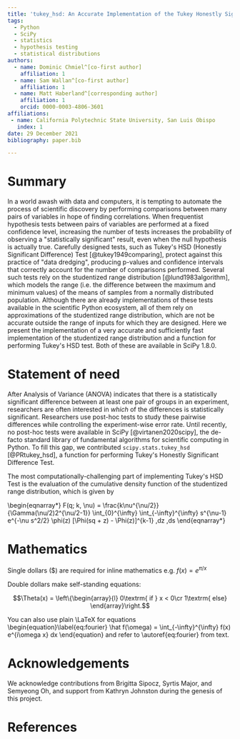 ```yaml
---
title: 'tukey_hsd: An Accurate Implementation of the Tukey Honestly Significant Difference Test in Python'
tags:
  - Python
  - SciPy
  - statistics
  - hypothesis testing
  - statistical distributions
authors:
  - name: Dominic Chmiel^[co-first author]
    affiliation: 1
  - name: Sam Wallan^[co-first author]
    affiliation: 1
  - name: Matt Haberland^[corresponding author]
    affiliation: 1
    orcid: 0000-0003-4806-3601
affiliations:
 - name: California Polytechnic State University, San Luis Obispo
   index: 1
date: 29 December 2021
bibliography: paper.bib

---
```


# Summary

In a world awash with data and computers, it is tempting to automate the
process of scientific discovery by performing comparisons between many pairs
of variables in hope of finding correlations. When frequentist hypothesis
tests between pairs of variables are performed at a fixed confidence level,
increasing the number of tests increases the probability of observing a
"statistically significant" result, even when the null hypothesis is actually
true. Carefully designed tests, such as Tukey's HSD (Honestly Significant
Difference) Test [@tukey1949comparing], protect against this practice of "data
dredging", producing p-values and confidence intervals that correctly account
for the number of comparisons performed. Several such tests rely on the
studentized range distribution [@lund1983algorithm], which models the range
(i.e. the difference between the maximum and minimum values) of the means of
samples from a normally distributed population. Although there are already
implementations of these tests available in the scientific Python ecosystem,
all of them rely on approximations of the studentized range distribution,
which are not be accurate outside the range of inputs for which they are
designed. Here we present the implementation of a very accurate and
sufficiently fast implementation of the studentized range distribution and a
function for performing Tukey's HSD test. Both of these are available in
SciPy 1.8.0.

# Statement of need

After Analysis of Variance (ANOVA) indicates that there is a statistically
significant difference between at least one pair of groups in an experiment,
researchers are often interested in *which* of the differences is
statistically significant. Researchers use post-hoc tests to study these
pairwise differences while controlling the experiment-wise error rate. Until
recently, no post-hoc tests were available in SciPy [@virtanen2020scipy], the
de-facto standard library of fundamental algorithms for scientific computing
in Python. To fill this gap, we contributed `scipy.stats.tukey_hsd`
[@PRtukey_hsd], a function for performing Tukey's Honestly Significant
Difference Test.

The most computationally-challenging part of implementing Tukey's HSD Test is
the evaluation of the cumulative density function of the studentized range
distribution, which is given by

\begin{eqnarray*}
F(q; k, \nu) = \frac{k\nu^{\nu/2}}{\Gamma(\nu/2)2^{\nu/2-1}}
\int_{0}^{\infty} \int_{-\infty}^{\infty} s^{\nu-1} e^{-\nu s^2/2} \phi(z)
[\Phi(sq + z) - \Phi(z)]^{k-1} \,dz \,ds
\end{eqnarray*}

# Mathematics

Single dollars ($) are required for inline mathematics e.g. $f(x) = e^{\pi/x}$

Double dollars make self-standing equations:

$$\Theta(x) = \left\{\begin{array}{l}
0\textrm{ if } x < 0\cr
1\textrm{ else}
\end{array}\right.$$

You can also use plain \LaTeX for equations
\begin{equation}\label{eq:fourier}
\hat f(\omega) = \int_{-\infty}^{\infty} f(x) e^{i\omega x} dx
\end{equation}
and refer to \autoref{eq:fourier} from text.

# Acknowledgements

We acknowledge contributions from Brigitta Sipocz, Syrtis Major, and Semyeong
Oh, and support from Kathryn Johnston during the genesis of this project.

# References
